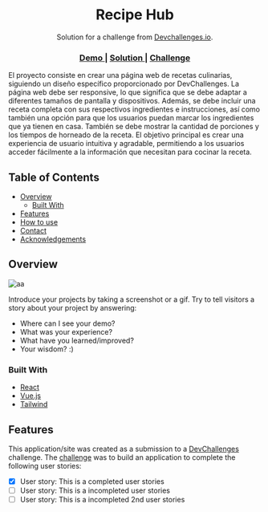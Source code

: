 <!-- Please update value in the {}  -->

<h1 align="center">Recipe Hub</h1>

<div align="center">
   Solution for a challenge from  <a href="http://devchallenges.io" target="_blank">Devchallenges.io</a>.
</div>

<div align="center">
  <h3>
    <a href="https://www.figma.com/file/2jVBTSKeCYF0dIN6fi0stX/recipe-blog-challenge?node-id=1-7&t=ngKR6meqg5jAMEwZ-0">
      Demo
    </a>
    <span> | </span>
    <a href="https://andres-brinez.github.io/Recipe-page/">
      Solution
    </a>
    <span> | </span>
    <a href="https://devchallenges.io/solutions/4WwCx0BcsNLwwmxloKrz">
      Challenge
    </a>
  </h3>
</div>

<!-- TABLE OF CONTENTS -->

El proyecto consiste en crear una página web de recetas culinarias, siguiendo un diseño específico proporcionado por DevChallenges. La página web debe ser responsive, lo que significa que se debe adaptar a diferentes tamaños de pantalla y dispositivos. Además, se debe incluir una receta completa con sus respectivos ingredientes e instrucciones, así como también una opción para que los usuarios puedan marcar los ingredientes que ya tienen en casa. También se debe mostrar la cantidad de porciones y los tiempos de horneado de la receta. El objetivo principal es crear una experiencia de usuario intuitiva y agradable, permitiendo a los usuarios acceder fácilmente a la información que necesitan para cocinar la receta.

## Table of Contents

- [Overview](#overview)
  - [Built With](#built-with)
- [Features](#features)
- [How to use](#how-to-use)
- [Contact](#contact)
- [Acknowledgements](#acknowledgements)

<!-- OVERVIEW -->

## Overview
![aa](https://user-images.githubusercontent.com/94869227/232177444-82e71f2f-e7bc-427e-a93c-e46f452e2ce9.jpg)

Introduce your projects by taking a screenshot or a gif. Try to tell visitors a story about your project by answering:

- Where can I see your demo?
- What was your experience?
- What have you learned/improved?
- Your wisdom? :)

### Built With

<!-- This section should list any major frameworks that you built your project using. Here are a few examples.-->

- [React](https://reactjs.org/)
- [Vue.js](https://vuejs.org/)
- [Tailwind](https://tailwindcss.com/)

## Features

<!-- List the features of your application or follow the template. Don't share the figma file here :) -->

This application/site was created as a submission to a [DevChallenges](https://devchallenges.io/challenges) challenge. The [challenge](https://devchallenges.io/challenges/TtUjDt19eIHxNQ4n5jps) was to build an application to complete the following user stories:

- [x] User story: This is a completed user stories
- [ ] User story: This is a incompleted user stories
- [ ] User story: This is a incompleted 2nd user stories

